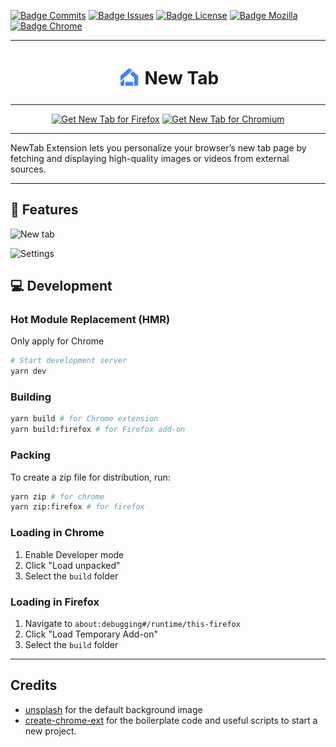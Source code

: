 [![Badge Commits]][Commit Rate]
[![Badge Issues]][Issues]
[![Badge License]][License]
[![Badge Mozilla]][Mozilla]
[![Badge Chrome]][Chrome]

---

<h1 align="center">
<sub>
<img src="public/img/logo-48.png" height="38" width="38">
</sub>
New Tab
</h1>

---

<p align="center">
<a href="https://addons.mozilla.org/addon/new-tab-paulcoding/"><img src="https://user-images.githubusercontent.com/585534/107280546-7b9b2a00-6a26-11eb-8f9f-f95932f4bfec.png" alt="Get New Tab for Firefox"></a>
<a href="https://chromewebstore.google.com/detail/new-tab/jiibpofabngjenalkdgpkhgifmoabnij"><img src="https://user-images.githubusercontent.com/585534/107280622-91a8ea80-6a26-11eb-8d07-77c548b28665.png" alt="Get New Tab for Chromium"></a>
</p>

***

NewTab Extension lets you personalize your browser’s new tab page by fetching and displaying high-quality images or videos from external sources.

***

## 🚀 Features

![New tab](https://github.com/user-attachments/assets/6fbc88f8-d10f-471d-82da-002c7764521b)

![Settings](https://github.com/user-attachments/assets/cea9644c-c573-48f0-bca2-2fde88c42850)

## 💻 Development

### Hot Module Replacement (HMR)

Only apply for Chrome

```bash
# Start development server
yarn dev
```

### Building

```bash
yarn build # for Chrome extension
yarn build:firefox # for Firefox add-on
```

### Packing

To create a zip file for distribution, run:

```bash
yarn zip # for chrome
yarn zip:firefox # for firefox
```

### Loading in Chrome

1. Enable Developer mode
2. Click "Load unpacked"
3. Select the `build` folder

### Loading in Firefox

1. Navigate to `about:debugging#/runtime/this-firefox`
2. Click "Load Temporary Add-on"
3. Select the `build` folder

---

## Credits

- [unsplash](https://unsplash.com/photos/a-cat-wearing-a-sunflower-costume-on-its-head-cQAoMJ2utDA) for the default background image
- [create-chrome-ext](https://github.com/guocaoyi/create-chrome-ext) for the boilerplate code and useful scripts to start a new project.

<!----------------------------------[ Badges ]--------------------------------->

[Mozilla]: https://addons.mozilla.org/addon/new-tab-paulcoding/
[Chrome]: https://chromewebstore.google.com/detail/new-tab/jiibpofabngjenalkdgpkhgifmoabnij
[License]: https://raw.githubusercontent.com/paulcoding810/new-tab/refs/heads/main/LICENSE

[Commit Rate]: https://github.com/paulcoding810/new-tab/commits/main
[Issues]: https://github.com/paulcoding810/new-tab/issues

[Badge Commits]: https://img.shields.io/github/commit-activity/m/paulcoding810/new-tab?label=Commits
[Badge Mozilla]: https://img.shields.io/amo/rating/new-tab?label=Firefox
[Badge License]: https://img.shields.io/badge/License-MIT-yellow.svg
[Badge Chrome]: https://img.shields.io/chrome-web-store/rating/jiibpofabngjenalkdgpkhgifmoabnij?label=Chrome
[Badge Issues]: https://img.shields.io/github/issues/paulcoding810/new-tab/issues
